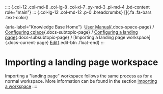 :::: {.col-12 .col-md-8 .col-lg-8 .col-xl-7 .py-md-3 .pl-md-4 .bd-content role="main"}
::: {.col-lg-12 .col-md-12 .p-0 .breadcrumbs}
[]{.fa .fa-bars .text-color}

[](https://docs.cplace.io/){aria-label="Knowledge Base Home"}  [User
Manual](/user-manual-en/){.docs-space-page} / [Configuring
cplace](/user-manual-en/cplace-konfigurieren/){.docs-subtopic-page} /
[Configuring a landing
page](/user-manual-en/cplace-konfigurieren/landing-page-konfigurieren/){.docs-subsubtopic-page}
/ [Importing a landing page workspace]{.docs-current-page} [
Edit](https://github.com/collaborationfactory/cplace-doc-user-enu/blob/release/25.2/cplace-konfigurieren/landing-page-konfigurieren/landing-page-arbeitsbereich-importieren.md){.edit-btn
.float-end}
:::

# Importing a landing page workspace

Importing a "landing page" workspace follows the same process as for a
normal workspace. More information can be found in the section
[Importing a
workspace](/user-manual-en/cplace-konfigurieren/arbeitsbereiche/arbeitsbereich-importieren/)
::::
